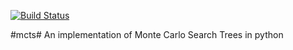 [![Build Status](https://travis-ci.org/hildensia/mcts.svg?branch=master)](https://travis-ci.org/hildensia/mcts)

#mcts#
An implementation of Monte Carlo Search Trees in python
